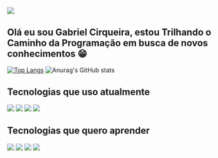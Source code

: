 ##
<img src="https://telegra.ph/file/0e4ce0e3645213bef81e3.jpg" target="_blank"> 

## Olá eu sou Gabriel Cirqueira, estou Trilhando o Caminho da Programação em busca de novos conhecimentos 😁
[![Top Langs](https://github-readme-stats.vercel.app/api/top-langs/?username=OLD-gabriel&layout=donut&theme=merko)](https://github.com/anuraghazra/github-readme-stats)
![Anurag's GitHub stats](https://github-readme-stats.vercel.app/api?username=OLD-gabriel&show_icons=true&theme=merko)

 ## Tecnologias que uso atualmente
 
 <div>
  <img src="https://img.shields.io/badge/PHP-777BB4?style=for-the-badge&logo=php&logoColor=white" target="_blank">
  <img src="https://img.shields.io/badge/MySQL-00000F?style=for-the-badge&logo=mysql&logoColor=white" target="_blank"> 
  <img src="https://img.shields.io/badge/HTML5-E34F26?style=for-the-badge&logo=html5&logoColor=white" target="_blank">
  <img src="https://img.shields.io/badge/CSS3-1572B6?style=for-the-badge&logo=css3&logoColor=white" target="_blank">
 </div>

 ## Tecnologias que quero aprender

  <div>
  <img src="https://img.shields.io/badge/JavaScript-323330?style=for-the-badge&logo=javascript&logoColor=F7DF1E" target="_blank">
  <img src="https://img.shields.io/badge/Laravel-FF2D20?style=for-the-badge&logo=laravel&logoColor=white" target="_blank"> 
  <img src="https://img.shields.io/badge/symfony-%23000000.svg?style=for-the-badge&logo=symfony&logoColor=white" target="_blank">  
  <img src="https://img.shields.io/badge/React-20232A?style=for-the-badge&logo=react&logoColor=61DAFB" target="_blank"> 
  
   
 </div>

 ##
